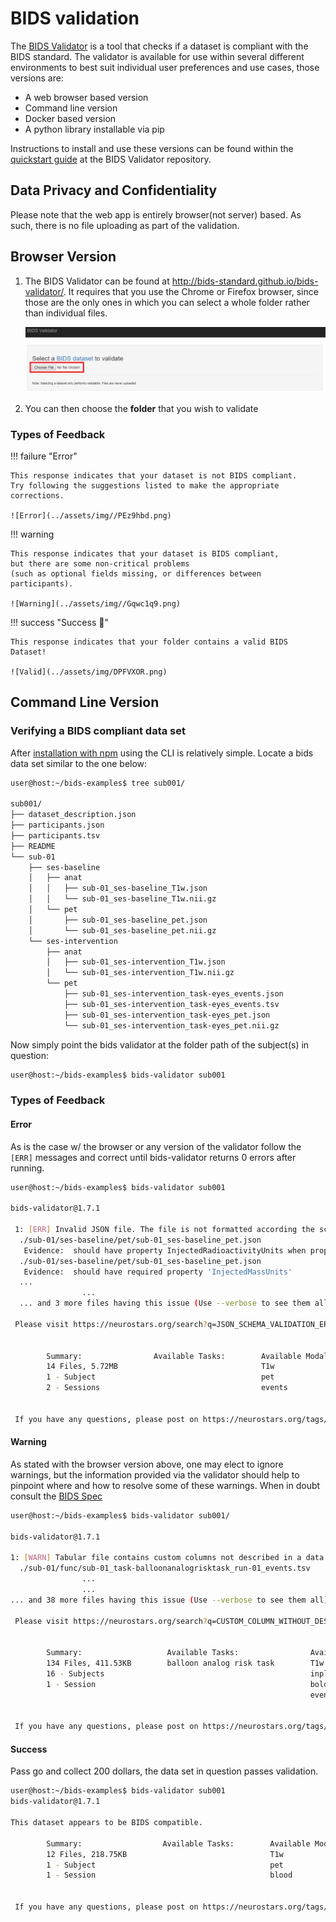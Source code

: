 # BIDS validation

The [BIDS Validator](https://github.com/bids-standard/bids-validator) is a tool
that checks if a dataset is compliant with the BIDS standard.
The validator is available for use within several different environments
to best suit individual user preferences and use cases, those versions are:

-   A web browser based version
-   Command line version
-   Docker based version
-   A python library installable via pip

Instructions to install and use these versions can be found
within the [quickstart guide](https://github.com/bids-standard/bids-validator)
at the BIDS Validator repository.

## Data Privacy and Confidentiality

Please note that the web app is entirely browser(not server) based.
As such, there is no file uploading as part of the validation.

## Browser Version

1.  The BIDS Validator can be found at <http://bids-standard.github.io/bids-validator/>.
    It requires that you use the Chrome or Firefox browser,
    since those are the only ones in which you can select a whole folder rather than individual files.

    ![home](../assets/img/YD38eTE.png)

1.  You can then choose the **folder** that you wish to validate

### Types of Feedback

!!! failure "Error"

    This response indicates that your dataset is not BIDS compliant.
    Try following the suggestions listed to make the appropriate corrections.

    ![Error](../assets/img//PEz9hbd.png)

!!! warning

    This response indicates that your dataset is BIDS compliant,
    but there are some non-critical problems
    (such as optional fields missing, or differences between participants).

    ![Warning](../assets/img//Gqwc1q9.png)

!!! success "Success :rocket:"

    This response indicates that your folder contains a valid BIDS Dataset!

    ![Valid](../assets/img/DPFVXOR.png)

## Command Line Version

### Verifying a BIDS compliant data set

After [installation with npm](https://github.com/bids-standard/bids-validator)
using the CLI is relatively simple.
Locate a bids data set similar to the one below:

```bash
user@host:~/bids-examples$ tree sub001/

sub001/
├── dataset_description.json
├── participants.json
├── participants.tsv
├── README
└── sub-01
    ├── ses-baseline
    │   ├── anat
    │   │   ├── sub-01_ses-baseline_T1w.json
    │   │   └── sub-01_ses-baseline_T1w.nii.gz
    │   └── pet
    │       ├── sub-01_ses-baseline_pet.json
    │       └── sub-01_ses-baseline_pet.nii.gz
    └── ses-intervention
        ├── anat
        │   ├── sub-01_ses-intervention_T1w.json
        │   └── sub-01_ses-intervention_T1w.nii.gz
        └── pet
            ├── sub-01_ses-intervention_task-eyes_events.json
            ├── sub-01_ses-intervention_task-eyes_events.tsv
            ├── sub-01_ses-intervention_task-eyes_pet.json
            └── sub-01_ses-intervention_task-eyes_pet.nii.gz
```

Now simply point the bids validator at the folder path of the subject(s) in
question:

```bash
user@host:~/bids-examples$ bids-validator sub001
```

### Types of Feedback

#### Error

As is the case w/ the browser or any version of the validator follow
the `[ERR]` messages and correct until bids-validator returns 0 errors after running.

```bash
user@host:~/bids-examples$ bids-validator sub001

bids-validator@1.7.1

 1: [ERR] Invalid JSON file. The file is not formatted according the schema. (code: 55 - JSON_SCHEMA_VALIDATION_ERROR)
  ./sub-01/ses-baseline/pet/sub-01_ses-baseline_pet.json
   Evidence:  should have property InjectedRadioactivityUnits when property InjectedRadioactivity is present
  ./sub-01/ses-baseline/pet/sub-01_ses-baseline_pet.json
   Evidence:  should have required property 'InjectedMassUnits'
  ...
                ...
  ... and 3 more files having this issue (Use --verbose to see them all).

 Please visit https://neurostars.org/search?q=JSON_SCHEMA_VALIDATION_ERROR for existing conversations about this issue.


        Summary:                Available Tasks:        Available Modalities:
        14 Files, 5.72MB                                T1w
        1 - Subject                                     pet
        2 - Sessions                                    events


 If you have any questions, please post on https://neurostars.org/tags/bids.
```

#### Warning

As stated with the browser version above, one may elect to ignore warnings,
but the information provided via the validator should help to pinpoint
where and how to resolve some of these warnings.
When in doubt consult the [BIDS Spec](https://bids-specification.readthedocs.io/en/latest/)

```bash
user@host:~/bids-examples$ bids-validator sub001/

bids-validator@1.7.1

1: [WARN] Tabular file contains custom columns not described in a data dictionary (code: 82 - CUSTOM_COLUMN_WITHOUT_DESCRIPTION)
  ./sub-01/func/sub-01_task-balloonanalogrisktask_run-01_events.tsv
                ...
                ...
... and 38 more files having this issue (Use --verbose to see them all).

 Please visit https://neurostars.org/search?q=CUSTOM_COLUMN_WITHOUT_DESCRIPTION for existing conversations about this issue.


        Summary:                   Available Tasks:                Available Modalities:
        134 Files, 411.53KB        balloon analog risk task        T1w
        16 - Subjects                                              inplaneT2
        1 - Session                                                bold
                                                                   events


 If you have any questions, please post on https://neurostars.org/tags/bids.
```

#### Success

Pass go and collect 200 dollars, the data set in question passes validation.

```bash
user@host:~/bids-examples$ bids-validator sub001
bids-validator@1.7.1

This dataset appears to be BIDS compatible.

        Summary:                  Available Tasks:        Available Modalities:
        12 Files, 218.75KB                                T1w
        1 - Subject                                       pet
        1 - Session                                       blood


 If you have any questions, please post on https://neurostars.org/tags/bids
```
